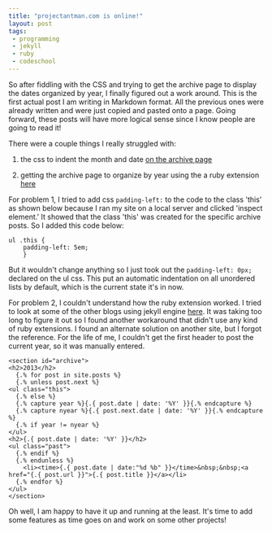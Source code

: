 ```yaml
---
title: "projectantman.com is online!"
layout: post
tags: 
 - programming
 - jekyll
 - ruby 
 - codeschool
---
```


So after fiddling with the CSS and trying to get the archive page to display the dates organized by year, I finally figured out a work around. This is the first actual post I am writing in Markdown format. All the previous ones were already written and were just copied and pasted onto a page. Going forward, these posts will have more logical sense since I know people are going to read it!

There were a couple things I really struggled with:

1.  the css to indent the month and date [on the archive page](www.projectantman.com/archive/)

2.  getting the archive page to organize by year using the a ruby extension [here](https://gist.github.com/jdaihl/1200663)

For problem 1, I tried to add css <code>padding-left:</code> to the code to the class 'this' as shown below because I ran my site on a local server and clicked 'inspect element.' It showed that the class 'this' was created for the specific archive posts. So I added this code below:

    ul .this {
        padding-left: 5em;
        }


But it wouldn't change anything so I just took out the <code>padding-left: 0px;</code> declared on the ul css. This put an automatic indentation on all unordered lists by default, which is the current state it's in now. 

For problem 2, I couldn't understand how the ruby extension worked. I tried to look at some of the other blogs using jekyll engine [here](https://github.com/mojombo/jekyll/wiki/Sites). It was taking too long to figure it out so I found another workaround that didn't use any kind of ruby extensions. I found an alternate solution on another site, but I forgot the reference. For the life of me, I couldn't get the first header to post the current year, so it was manually entered. 
  
    <section id="archive">
    <h2>2013</h2>
      {.% for post in site.posts %}
      {.% unless post.next %}
    <ul class="this">
      {.% else %}
      {.% capture year %}{.{ post.date | date: '%Y' }}{.% endcapture %}
      {.% capture nyear %}{.{ post.next.date | date: '%Y' }}{.% endcapture %}
      {.% if year != nyear %}
    </ul>
    <h2>{.{ post.date | date: '%Y' }}</h2>
    <ul class="past">
      {.% endif %}
      {.% endunless %}
        <li><time>{.{ post.date | date:"%d %b" }}</time>&nbsp;&nbsp;<a href="{.{ post.url }}">{.{ post.title }}</a></li>
      {.% endfor %}
    </ul>
    </section>
 
Oh well, I am happy to have it up and running at the least. It's time to add some features as time goes on and work on some other projects!
  